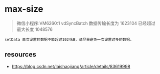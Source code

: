 # max-size
> 微信小程序:VM6260:1 vdSyncBatch 数据传输长度为 1623104 已经超过最大长度 1048576

~~~
setData 单次设置的数据不能超过1024kB，请尽量避免一次设置过多的数据。
~~~

## resources
- https://blog.csdn.net/laishaojiang/article/details/83619998